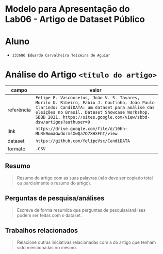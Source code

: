 # Modelo para Apresentação do Lab06 - Artigo de Dataset Público

# Aluno
* `233686`: `Eduardo Carvalheira Teixeira de Aguiar`

# Análise do Artigo `<título do artigo>`

| campo | valor |
|------------|----------------------------------------|
| referência | `Felipe F. Vasconcelos, João V. S. Tavares, Murilo U. Ribeiro, Fabio J. Coutinho, João Paulo Clarindo: CandiDATA: um dataset para análise das eleições no Brasil. Dataset Showcase Workshop, SBBD 2021. https://sites.google.com/view/sbbd-dsw/artigos?authuser=0` |
| link       | `https://drive.google.com/file/d/10hh-MLRk9omaGwdormsXwQa7O7XHXFhT/view` |
| dataset | `https://github.com/felipeVsc/CandiDATA` |
| formato | `.CSV` |

## Resumo

> Resumo do artigo com as suas palavras (não deve ser copiado total ou parcialmente o resumo do artigo).

## Perguntas de pesquisa/análises

> Escreva de forma resumida que perguntas de pesquisa/análises podem ser feitas com o dataset.

## Trabalhos relacionados

> Relacione outras iniciativas relacionadas com a do artigo que tenham sido mencionadas no mesmo.
